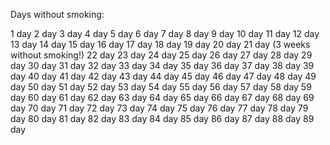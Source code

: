 Days without smoking:

1 day
2 day
3 day
4 day
5 day
6 day
7 day
8 day
9 day
10 day
11 day
12 day
13 day
14 day
15 day
16 day
17 day
18 day
19 day
20 day
21 day (3 weeks without smoking!)
22 day
23 day
24 day
25 day
26 day
27 day
28 day
29 day
30 day
31 day
32 day
33 day
34 day
35 day
36 day
37 day
38 day
39 day
40 day
41 day
42 day
43 day
44 day
45 day
46 day
47 day
48 day
49 day
50 day
51 day
52 day
53 day
54 day
55 day
56 day
57 day
58 day
59 day
60 day
61 day
62 day
63 day
64 day
65 day
66 day
67 day
68 day
69 day
70 day
71 day
72 day
73 day
74 day
75 day
76 day
77 day
78 day
79 day
80 day
81 day
82 day
83 day
84 day
85 day
86 day
87 day
88 day
89 day
